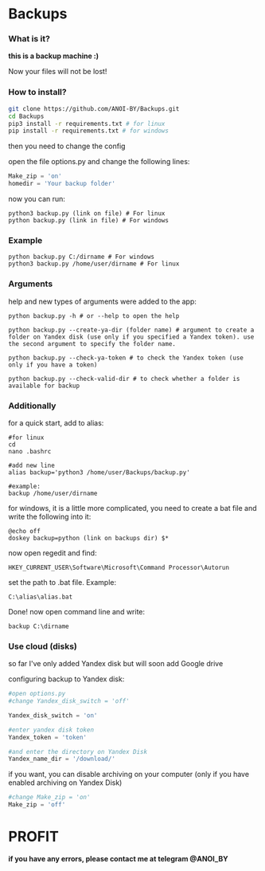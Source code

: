 # Backups
 
### What is it?
**this is a backup machine :)**

Now your files will not be lost!

### How to install?
~~~bash
git clone https://github.com/ANOI-BY/Backups.git
cd Backups
pip3 install -r requirements.txt # for linux
pip install -r requirements.txt # for windows
~~~
then you need to change the config

open the file options.py and change the following lines:
~~~python
Make_zip = 'on'
homedir = 'Your backup folder' 
~~~
now you can run:
~~~
python3 backup.py (link on file) # For linux
python backup.py (link in file) # For windows
~~~

### Example
~~~
python backup.py C:/dirname # For windows
python3 backup.py /home/user/dirname # For linux
~~~

### Arguments

help and new types of arguments were added to the app:
~~~
python backup.py -h # or --help to open the help

python backup.py --create-ya-dir (folder name) # argument to create a folder on Yandex disk (use only if you specified a Yandex token). use the second argument to specify the folder name.

python backup.py --check-ya-token # to check the Yandex token (use only if you have a token)

python backup.py --check-valid-dir # to check whether a folder is available for backup
~~~

### Additionally
for a quick start, add to alias:
~~~
#for linux
cd
nano .bashrc

#add new line
alias backup='python3 /home/user/Backups/backup.py'

#example:
backup /home/user/dirname
~~~
for windows, it is a little more complicated, you need to create a bat file and write the following into it:
~~~
@echo off
doskey backup=python (link on backups dir) $*
~~~
now open regedit and find:
~~~
HKEY_CURRENT_USER\Software\Microsoft\Command Processor\Autorun
~~~
set the path to .bat file. Example:
~~~
C:\alias\alias.bat
~~~
Done!
now open command line and write:
~~~
backup C:\dirname
~~~

### Use cloud (disks)
so far I've only added Yandex disk but will soon add Google drive

configuring backup to Yandex disk:
~~~python
#open options.py
#change Yandex_disk_switch = 'off'

Yandex_disk_switch = 'on'

#enter yandex disk token
Yandex_token = 'token'

#and enter the directory on Yandex Disk
Yandex_name_dir = '/download/'
~~~
if you want, you can disable archiving on your computer (only if you have enabled archiving on Yandex Disk)
~~~python
#change Make_zip = 'on'
Make_zip = 'off'
~~~

# PROFIT
**if you have any errors, please contact me at telegram @ANOI_BY**
